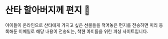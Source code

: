# 산타 할아버지께 편지 🎅

아이들이 온라인으로 산타에게 가지고 싶은 선물들을 적어놓은 편지를 전송하면 미리 등록해둔 이메일로
해당 내용이 전송되는, 착한 아이들을 위한 피싱 사이트입니다.
